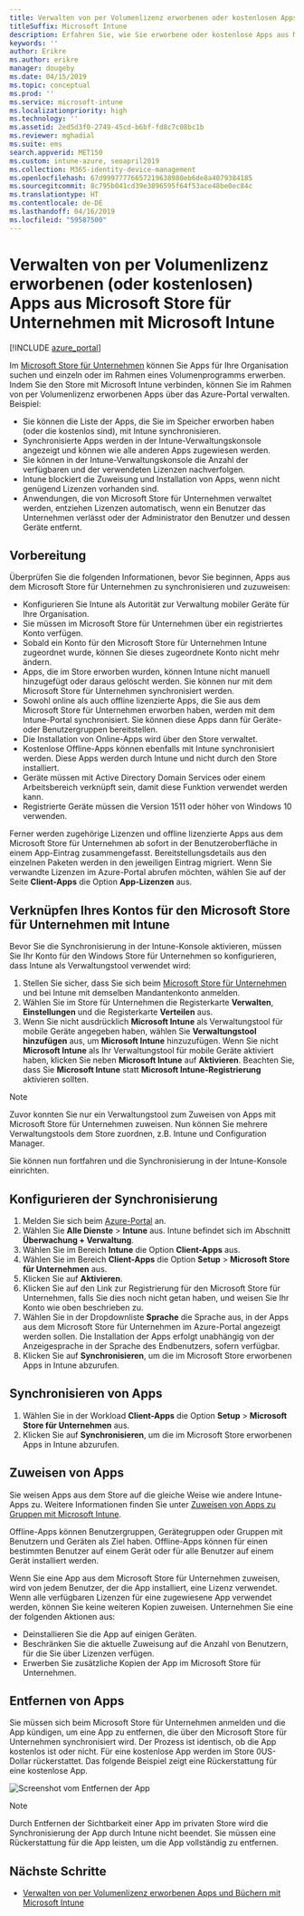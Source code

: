 ```yaml
---
title: Verwalten von per Volumenlizenz erworbenen oder kostenlosen Apps aus Microsoft Store für Unternehmen
titleSuffix: Microsoft Intune
description: Erfahren Sie, wie Sie erworbene oder kostenlose Apps aus Microsoft Store für Unternehmen in Intune synchronisieren können.
keywords: ''
author: Erikre
ms.author: erikre
manager: dougeby
ms.date: 04/15/2019
ms.topic: conceptual
ms.prod: ''
ms.service: microsoft-intune
ms.localizationpriority: high
ms.technology: ''
ms.assetid: 2ed5d3f0-2749-45cd-b6bf-fd8c7c08bc1b
ms.reviewer: mghadial
ms.suite: ems
search.appverid: MET150
ms.custom: intune-azure, seoapril2019
ms.collection: M365-identity-device-management
ms.openlocfilehash: 67d99977776657219638980eb6de8a4079384185
ms.sourcegitcommit: 8c795b041cd39e3896595f64f53ace48be0ec84c
ms.translationtype: HT
ms.contentlocale: de-DE
ms.lasthandoff: 04/16/2019
ms.locfileid: "59587500"
---
```

# <a name="how-to-manage-volume-purchased-or-free-apps-from-the-microsoft-store-for-business-with-microsoft-intune"></a>Verwalten von per Volumenlizenz erworbenen (oder kostenlosen) Apps aus Microsoft Store für Unternehmen mit Microsoft Intune

[!INCLUDE [azure_portal](./includes/azure_portal.md)]

Im [Microsoft Store für Unternehmen](https://www.microsoft.com/business-store) können Sie Apps für Ihre Organisation suchen und einzeln oder im Rahmen eines Volumenprogramms erwerben. Indem Sie den Store mit Microsoft Intune verbinden, können Sie im Rahmen von per Volumenlizenz erworbenen Apps über das Azure-Portal verwalten. Beispiel:
* Sie können die Liste der Apps, die Sie im Speicher erworben haben (oder die kostenlos sind), mit Intune synchronisieren.
* Synchronisierte Apps werden in der Intune-Verwaltungskonsole angezeigt und können wie alle anderen Apps zugewiesen werden.
* Sie können in der Intune-Verwaltungskonsole die Anzahl der verfügbaren und der verwendeten Lizenzen nachverfolgen.
* Intune blockiert die Zuweisung und Installation von Apps, wenn nicht genügend Lizenzen vorhanden sind.
* Anwendungen, die von Microsoft Store für Unternehmen verwaltet werden, entziehen Lizenzen automatisch, wenn ein Benutzer das Unternehmen verlässt oder der Administrator den Benutzer und dessen Geräte entfernt.

## <a name="before-you-start"></a>Vorbereitung

Überprüfen Sie die folgenden Informationen, bevor Sie beginnen, Apps aus dem Microsoft Store für Unternehmen zu synchronisieren und zuzuweisen:

- Konfigurieren Sie Intune als Autorität zur Verwaltung mobiler Geräte für Ihre Organisation.
- Sie müssen im Microsoft Store für Unternehmen über ein registriertes Konto verfügen.
- Sobald ein Konto für den Microsoft Store für Unternehmen Intune zugeordnet wurde, können Sie dieses zugeordnete Konto nicht mehr ändern.
- Apps, die im Store erworben wurden, können Intune nicht manuell hinzugefügt oder daraus gelöscht werden. Sie können nur mit dem Microsoft Store für Unternehmen synchronisiert werden.
- Sowohl online als auch offline lizenzierte Apps, die Sie aus dem Microsoft Store für Unternehmen erworben haben, werden mit dem Intune-Portal synchronisiert. Sie können diese Apps dann für Geräte- oder Benutzergruppen bereitstellen. 
- Die Installation von Online-Apps wird über den Store verwaltet.
- Kostenlose Offline-Apps können ebenfalls mit Intune synchronisiert werden. Diese Apps werden durch Intune und nicht durch den Store installiert.
- Geräte müssen mit Active Directory Domain Services oder einem Arbeitsbereich verknüpft sein, damit diese Funktion verwendet werden kann.
- Registrierte Geräte müssen die Version 1511 oder höher von Windows 10 verwenden.

Ferner werden zugehörige Lizenzen und offline lizenzierte Apps aus dem Microsoft Store für Unternehmen ab sofort in der Benutzeroberfläche in einem App-Eintrag zusammengefasst. Bereitstellungsdetails aus den einzelnen Paketen werden in den jeweiligen Eintrag migriert. Wenn Sie verwandte Lizenzen im Azure-Portal abrufen möchten, wählen Sie auf der Seite **Client-Apps** die Option **App-Lizenzen** aus.

## <a name="associate-your-microsoft-store-for-business-account-with-intune"></a>Verknüpfen Ihres Kontos für den Microsoft Store für Unternehmen mit Intune
Bevor Sie die Synchronisierung in der Intune-Konsole aktivieren, müssen Sie Ihr Konto für den Windows Store für Unternehmen so konfigurieren, dass Intune als Verwaltungstool verwendet wird:
1. Stellen Sie sicher, dass Sie sich beim [Microsoft Store für Unternehmen](https://www.microsoft.com/business-store) und bei Intune mit demselben Mandantenkonto anmelden.
2. Wählen Sie im Store für Unternehmen die Registerkarte **Verwalten**, **Einstellungen** und die Registerkarte **Verteilen** aus.
3. Wenn Sie nicht ausdrücklich **Microsoft Intune** als Verwaltungstool für mobile Geräte angegeben haben, wählen Sie **Verwaltungstool hinzufügen** aus, um **Microsoft Intune** hinzuzufügen. Wenn Sie nicht **Microsoft Intune** als Ihr Verwaltungstool für mobile Geräte aktiviert haben, klicken Sie neben **Microsoft Intune** auf **Aktivieren**. Beachten Sie, dass Sie **Microsoft Intune** statt **Microsoft Intune-Registrierung** aktivieren sollten.

> [!NOTE]
> Zuvor konnten Sie nur ein Verwaltungstool zum Zuweisen von Apps mit Microsoft Store für Unternehmen zuweisen. Nun können Sie mehrere Verwaltungstools dem Store zuordnen, z.B. Intune und Configuration Manager. 

Sie können nun fortfahren und die Synchronisierung in der Intune-Konsole einrichten.

## <a name="configure-synchronization"></a>Konfigurieren der Synchronisierung

1. Melden Sie sich beim [Azure-Portal](https://portal.azure.com) an.
2. Wählen Sie **Alle Dienste** > **Intune** aus. Intune befindet sich im Abschnitt **Überwachung + Verwaltung**.
3. Wählen Sie im Bereich **Intune** die Option **Client-Apps** aus.
1. Wählen Sie im Bereich **Client-Apps** die Option **Setup** > **Microsoft Store für Unternehmen** aus.
2. Klicken Sie auf **Aktivieren**.
3. Klicken Sie auf den Link zur Registrierung für den Microsoft Store für Unternehmen, falls Sie dies noch nicht getan haben, und weisen Sie Ihr Konto wie oben beschrieben zu.
5. Wählen Sie in der Dropdownliste **Sprache** die Sprache aus, in der Apps aus dem Microsoft Store für Unternehmen im Azure-Portal angezeigt werden sollen. Die Installation der Apps erfolgt unabhängig von der Anzeigesprache in der Sprache des Endbenutzers, sofern verfügbar.
6. Klicken Sie auf **Synchronisieren**, um die im Microsoft Store erworbenen Apps in Intune abzurufen.

## <a name="synchronize-apps"></a>Synchronisieren von Apps

1. Wählen Sie in der Workload **Client-Apps** die Option **Setup** > **Microsoft Store für Unternehmen** aus.
2. Klicken Sie auf **Synchronisieren**, um die im Microsoft Store erworbenen Apps in Intune abzurufen.

## <a name="assign-apps"></a>Zuweisen von Apps

Sie weisen Apps aus dem Store auf die gleiche Weise wie andere Intune-Apps zu. Weitere Informationen finden Sie unter [Zuweisen von Apps zu Gruppen mit Microsoft Intune](apps-deploy.md). 

Offline-Apps können Benutzergruppen, Gerätegruppen oder Gruppen mit Benutzern und Geräten als Ziel haben.
Offline-Apps können für einen bestimmten Benutzer auf einem Gerät oder für alle Benutzer auf einem Gerät installiert werden. 


Wenn Sie eine App aus dem Microsoft Store für Unternehmen zuweisen, wird von jedem Benutzer, der die App installiert, eine Lizenz verwendet. Wenn alle verfügbaren Lizenzen für eine zugewiesene App verwendet werden, können Sie keine weiteren Kopien zuweisen. Unternehmen Sie eine der folgenden Aktionen aus:
* Deinstallieren Sie die App auf einigen Geräten.
* Beschränken Sie die aktuelle Zuweisung auf die Anzahl von Benutzern, für die Sie über Lizenzen verfügen.
* Erwerben Sie zusätzliche Kopien der App im Microsoft Store für Unternehmen.

## <a name="remove-apps"></a>Entfernen von Apps

Sie müssen sich beim Microsoft Store für Unternehmen anmelden und die App kündigen, um eine App zu entfernen, die über den Microsoft Store für Unternehmen synchronisiert wird. Der Prozess ist identisch, ob die App kostenlos ist oder nicht. Für eine kostenlose App werden im Store 0US-Dollar rückerstattet. Das folgende Beispiel zeigt eine Rückerstattung für eine kostenlose App. 

![Screenshot vom Entfernen der App](./media/microsoft-store-for-business-01.png)

> [!NOTE]
> Durch Entfernen der Sichtbarkeit einer App im privaten Store wird die Synchronisierung der App durch Intune nicht beendet. Sie müssen eine Rückerstattung für die App leisten, um die App vollständig zu entfernen.

## <a name="next-steps"></a>Nächste Schritte

- [Verwalten von per Volumenlizenz erworbenen Apps und Büchern mit Microsoft Intune](vpp-apps.md)
